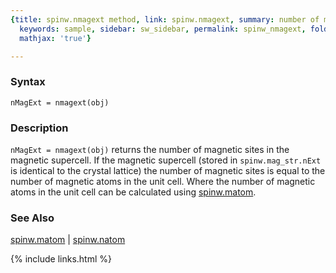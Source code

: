 ```yaml
---
{title: spinw.nmagext method, link: spinw.nmagext, summary: number of magnetic sites,
  keywords: sample, sidebar: sw_sidebar, permalink: spinw_nmagext, folder: spinw,
  mathjax: 'true'}

---
```

 
### Syntax
 
`nMagExt = nmagext(obj)`
 
### Description
 
`nMagExt = nmagext(obj)` returns the number of magnetic sites
in the magnetic supercell. If the magnetic supercell (stored
in `spinw.mag_str.nExt` is identical to the crystal lattice)
the number of magnetic sites is equal to the number of
magnetic atoms in the unit cell. Where the number of magnetic
atoms in the unit cell can be calculated using [spinw.matom](spinw_matom).
 
### See Also
 
[spinw.matom](spinw_matom) \| [spinw.natom](spinw_natom)
 

{% include links.html %}
